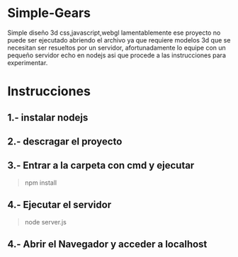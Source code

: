 # Simple-Gears
Simple diseño 3d  css,javascript,webgl lamentablemente ese proyecto no puede ser ejecutado abriendo el archivo ya que requiere modelos 3d que se necesitan ser resueltos por un servidor, afortunadamente lo equipe con un pequeño servidor echo en nodejs asi que  procede a las instrucciones para  experimentar.


# Instrucciones
## 1.- instalar nodejs
##  2.- descragar el proyecto
##  3.- Entrar a la carpeta con cmd y ejecutar 
  > npm install
##  4.- Ejecutar el servidor
  > node server.js
##  4.- Abrir el Navegador y acceder a localhost
  
